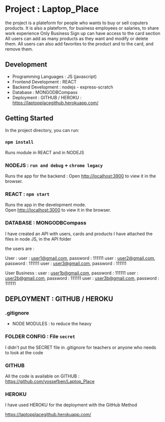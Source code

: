 # Project : Laptop_Place

the project is a plateform for people who wants to buy or sell coputers products.
It is also a plateform, for business employees or salaries, to share work experience
Only Business Sign up can have access to the card section
All users can add as many products as they want and modify or delete them.
All users can also add favorites to the product and to the card, and remove them.

## Development

- Programming Languages : JS (javascript)
- Frontend Development : REACT
- Backend Development : nodejs - express-scratch
- Database : MONGODBCompass
- Deployment : GITHUB / HEROKU : https://laptopplacegithub.herokuapp.com/

## Getting Started

In the project directory, you can run:

### `npm install`

Runs module in REACT and in NODEJS

### NODEJS : `run and debug` + `chrome legacy`

Runs the app for the backend :
Open [http://localhost:3900](http://localhost:3900) to view it in the browser.

### REACT : `npm start`

Runs the app in the development mode.\
Open [http://localhost:3000](http://localhost:3000) to view it in the browser.

### DATABASE : MONGODBCompass

I have created an API with users, cards and products
I have attached the files in node JS, in the API folder

the users are :

User :
user : user1@gmail.com, password : 111111
user : user2@gmail.com, password : 111111
user : user3@gmail.com, password : 111111

User Business :
user : user1b@gmail.com, password : 111111
user : user2b@gmail.com, password : 111111
user : user3b@gmail.com, password : 111111

## DEPLOYMENT : GITHUB / HEROKU

### .gitignore

- NODE MODULES : to reduce the heavy

### FOLDER CONFIG : File `secret`

I didn't put the SECRET file in .gitignore for teachers or anyone who needs to look at the code

### GITHUB

All the code is available on GITHUB : https://github.com/yossefben/Laptop_Place

### HEROKU

I have used HEROKU for the deployment with the GitHub Method

https://laptopplacegithub.herokuapp.com/
